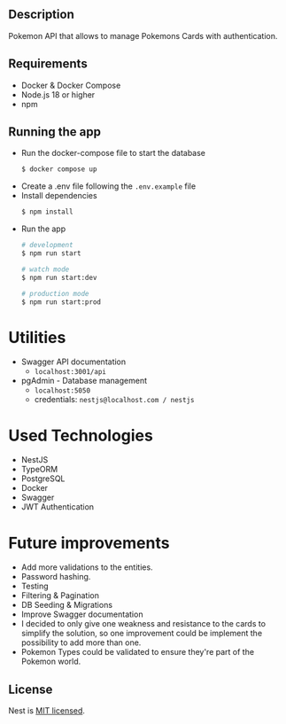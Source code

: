 ## Description
Pokemon API that allows to manage Pokemons Cards with authentication.

## Requirements
- Docker & Docker Compose
- Node.js 18 or higher
- npm

## Running the app
- Run the docker-compose file to start the database
  ```bash
  $ docker compose up
  ```
- Create a .env file following the `.env.example` file
- Install dependencies
  ```bash
  $ npm install
  ```
- Run the app
  ```bash
  # development
  $ npm run start

  # watch mode
  $ npm run start:dev

  # production mode
  $ npm run start:prod
  ```

# Utilities
- Swagger API documentation
  - `localhost:3001/api`
- pgAdmin - Database management
  - `localhost:5050`
  - credentials: `nestjs@localhost.com / nestjs`

# Used Technologies
- NestJS
- TypeORM
- PostgreSQL
- Docker
- Swagger
- JWT Authentication

# Future improvements
- Add more validations to the entities.
- Password hashing.
- Testing
- Filtering & Pagination
- DB Seeding & Migrations
- Improve Swagger documentation
- I decided to only give one weakness and resistance to the cards to simplify the solution, so one improvement could be implement the possibility to add more than one.
- Pokemon Types could be validated to ensure they're part of the Pokemon world.

## License

Nest is [MIT licensed](LICENSE).
